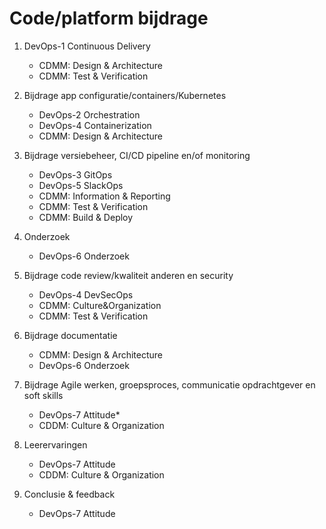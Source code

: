 # Code/platform bijdrage

1. DevOps-1 Continuous Delivery
    - CDMM: Design & Architecture
    - CDMM: Test & Verification

2. Bijdrage app configuratie/containers/Kubernetes
    - DevOps-2 Orchestration
    - DevOps-4 Containerization
    - CDMM: Design & Architecture

3. Bijdrage versiebeheer, CI/CD pipeline en/of monitoring
    - DevOps-3 GitOps
    - DevOps-5 SlackOps
    - CDMM: Information & Reporting
    - CDMM: Test & Verification
    - CDMM: Build & Deploy

4. Onderzoek
    - DevOps-6 Onderzoek

5. Bijdrage code review/kwaliteit anderen en security
    - DevOps-4 DevSecOps
    - CDMM: Culture&Organization
    - CDMM: Test & Verification

6. Bijdrage documentatie
    - CDMM: Design & Architecture
    - DevOps-6 Onderzoek

7. Bijdrage Agile werken, groepsproces, communicatie opdrachtgever en soft skills
    - DevOps-7 Attitude*
    - CDDM: Culture & Organization

8. Leerervaringen
    - DevOps-7 Attitude
    - CDDM: Culture & Organization

9. Conclusie & feedback
    - DevOps-7 Attitude
